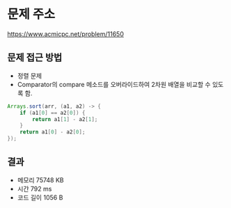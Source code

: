 # 문제 주소
https://www.acmicpc.net/problem/11650

## 문제 접근 방법
* 정렬 문제
* Comparator의 compare 메소드를 오버라이드하여 2차원 배열을 비교할 수 있도록 함.
```java
Arrays.sort(arr, (a1, a2) -> {
    if (a1[0] == a2[0]) {
        return a1[1] - a2[1];
    }
    return a1[0] - a2[0];
});
```



## 결과
- 메모리 75748 KB
- 시간 792 ms
- 코드 길이 1056 B
